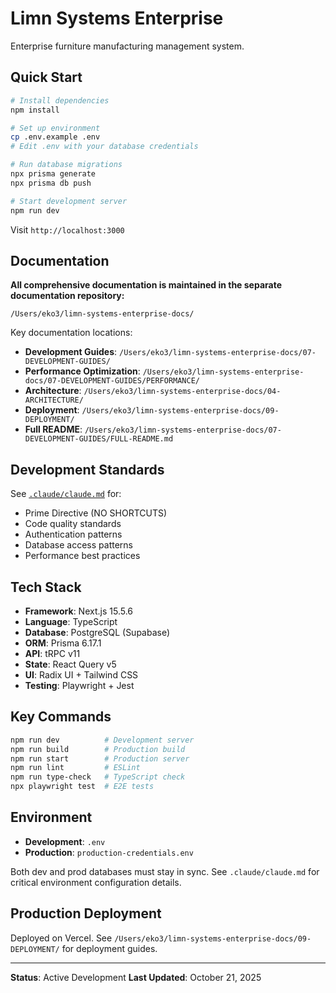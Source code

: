 # Limn Systems Enterprise

Enterprise furniture manufacturing management system.

## Quick Start

```bash
# Install dependencies
npm install

# Set up environment
cp .env.example .env
# Edit .env with your database credentials

# Run database migrations
npx prisma generate
npx prisma db push

# Start development server
npm run dev
```

Visit `http://localhost:3000`

## Documentation

**All comprehensive documentation is maintained in the separate documentation repository:**

`/Users/eko3/limn-systems-enterprise-docs/`

Key documentation locations:
- **Development Guides**: `/Users/eko3/limn-systems-enterprise-docs/07-DEVELOPMENT-GUIDES/`
- **Performance Optimization**: `/Users/eko3/limn-systems-enterprise-docs/07-DEVELOPMENT-GUIDES/PERFORMANCE/`
- **Architecture**: `/Users/eko3/limn-systems-enterprise-docs/04-ARCHITECTURE/`
- **Deployment**: `/Users/eko3/limn-systems-enterprise-docs/09-DEPLOYMENT/`
- **Full README**: `/Users/eko3/limn-systems-enterprise-docs/07-DEVELOPMENT-GUIDES/FULL-README.md`

## Development Standards

See [`.claude/claude.md`](.claude/claude.md) for:
- Prime Directive (NO SHORTCUTS)
- Code quality standards
- Authentication patterns
- Database access patterns
- Performance best practices

## Tech Stack

- **Framework**: Next.js 15.5.6
- **Language**: TypeScript
- **Database**: PostgreSQL (Supabase)
- **ORM**: Prisma 6.17.1
- **API**: tRPC v11
- **State**: React Query v5
- **UI**: Radix UI + Tailwind CSS
- **Testing**: Playwright + Jest

## Key Commands

```bash
npm run dev          # Development server
npm run build        # Production build
npm run start        # Production server
npm run lint         # ESLint
npm run type-check   # TypeScript check
npx playwright test  # E2E tests
```

## Environment

- **Development**: `.env`
- **Production**: `production-credentials.env`

Both dev and prod databases must stay in sync. See `.claude/claude.md` for critical environment configuration details.

## Production Deployment

Deployed on Vercel. See `/Users/eko3/limn-systems-enterprise-docs/09-DEPLOYMENT/` for deployment guides.

---

**Status**: Active Development
**Last Updated**: October 21, 2025
